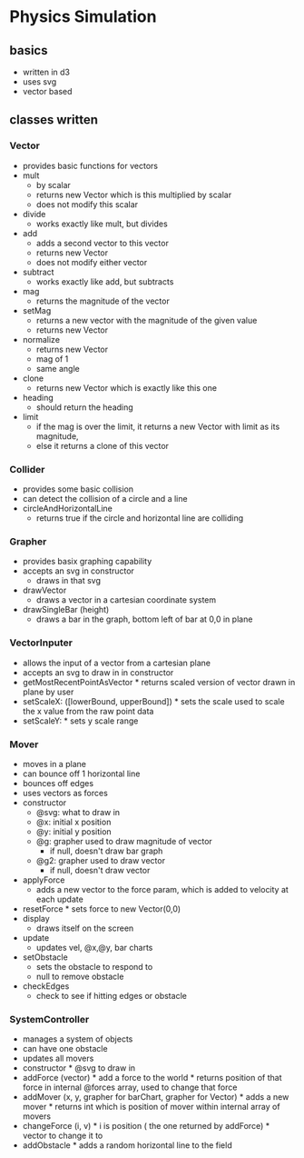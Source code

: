# Physics Simulation

## basics
  * written in d3
  * uses svg
  * vector based

## classes written
### Vector
   * provides basic functions for vectors
   * mult
     * by scalar
     * returns new Vector which is this multiplied by scalar
     * does not modify this scalar
   * divide
     * works exactly like mult, but divides
   * add
     * adds a second vector to this vector
     * returns new Vector
     * does not modify either vector
   * subtract
     * works exactly like add, but subtracts
   * mag
     * returns the magnitude of the vector
   * setMag
     * returns a new vector with the magnitude of the  given value
     * returns new Vector
   * normalize
     * returns new Vector
     * mag of 1
     * same angle
   * clone
     * returns new Vector which is exactly like this one
   * heading
     * should return the heading
   * limit
     * if the mag is over the limit, it returns a new Vector with limit as its magnitude, 
     * else it returns a clone of this vector
     
### Collider
   * provides some basic collision
   * can detect the collision of a circle and a line
   * circleAndHorizontalLine
       * returns true if the circle and horizontal line are colliding
       
### Grapher
   * provides basix graphing capability
   * accepts an svg in constructor
     * draws in that svg
   * drawVector
     * draws a vector in a cartesian coordinate system
   * drawSingleBar (height)
     * draws a bar in the graph, bottom left of bar at 0,0 in plane
     
### VectorInputer
   * allows the input of a vector from a cartesian plane 
   * accepts an svg to draw in in constructor
   * getMostRecentPointAsVector
    * returns scaled version of vector drawn in plane by user
   * setScaleX: ([lowerBound, upperBound])
    * sets the scale used to scale the x value from the raw point data
   * setScaleY:
   	* sets y scale range
    
### Mover 
   * moves in a plane
   * can bounce off 1 horizontal line 
   * bounces off edges
   * uses vectors as forces
   * constructor
      * @svg: what to draw in
      * @x: initial x position
      * @y: initial y position
      * @g:  grapher used to draw magnitude of vector
        * if null, doesn't draw bar graph
      * @g2:  grapher used to draw vector
        * if null, doesn't draw vector
   * applyForce
     * adds a new vector to the force param, which is added to velocity at each update
   * resetForce
    * sets force to new Vector(0,0)
   * display
     * draws itself on the screen
   * update
     * updates vel, @x,@y, bar charts
   * setObstacle
     * sets the obstacle to respond to
     * null to remove obstacle
   * checkEdges
     * check to see if hitting edges or obstacle
     
### SystemController
   * manages a system of objects
   * can have one obstacle
   * updates all movers
   * constructor
    * @svg to draw in
   * addForce (vector)
    * add a force to the world
    * returns position of that force in internal @forces array, used to change that force
   * addMover (x, y, grapher for barChart, grapher for Vector)
    * adds a new mover
    * returns int which is position of mover within internal array of movers
   * changeForce (i, v)
    * i is position ( the one returned by addForce)
    * vector to change it to
   * addObstacle
    * adds a random horizontal line to the field
   